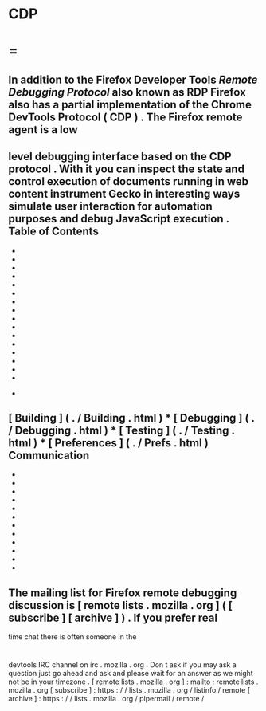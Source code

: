 CDP
=
=
=
In
addition
to
the
Firefox
Developer
Tools
_Remote
Debugging
Protocol_
also
known
as
RDP
Firefox
also
has
a
partial
implementation
of
the
Chrome
DevTools
Protocol
(
CDP
)
.
The
Firefox
remote
agent
is
a
low
-
level
debugging
interface
based
on
the
CDP
protocol
.
With
it
you
can
inspect
the
state
and
control
execution
of
documents
running
in
web
content
instrument
Gecko
in
interesting
ways
simulate
user
interaction
for
automation
purposes
and
debug
JavaScript
execution
.
Table
of
Contents
-
-
-
-
-
-
-
-
-
-
-
-
-
-
-
-
-
*
[
Building
]
(
.
/
Building
.
html
)
*
[
Debugging
]
(
.
/
Debugging
.
html
)
*
[
Testing
]
(
.
/
Testing
.
html
)
*
[
Preferences
]
(
.
/
Prefs
.
html
)
Communication
-
-
-
-
-
-
-
-
-
-
-
-
-
The
mailing
list
for
Firefox
remote
debugging
discussion
is
[
remote
lists
.
mozilla
.
org
]
(
[
subscribe
]
[
archive
]
)
.
If
you
prefer
real
-
time
chat
there
is
often
someone
in
the
#
devtools
IRC
channel
on
irc
.
mozilla
.
org
.
Don
t
ask
if
you
may
ask
a
question
just
go
ahead
and
ask
and
please
wait
for
an
answer
as
we
might
not
be
in
your
timezone
.
[
remote
lists
.
mozilla
.
org
]
:
mailto
:
remote
lists
.
mozilla
.
org
[
subscribe
]
:
https
:
/
/
lists
.
mozilla
.
org
/
listinfo
/
remote
[
archive
]
:
https
:
/
/
lists
.
mozilla
.
org
/
pipermail
/
remote
/
